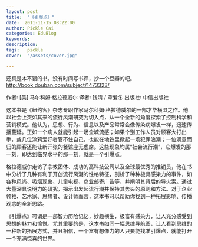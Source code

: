 ```yaml
---
layout: post  
title:  "《引爆点》"
date:  2011-11-15 08:22:00
author: Pickle Cai  
categories: EduBlog  
keywords: 
description:   
tags:	pickle   
cover:  "/assets/cover.jpg"  

---
```


 还真是本不错的书。没有时间写书评，抄一个豆瓣的吧。http://book.douban.com/subject/1473323/

作者: [美] 马尔科姆·格拉德威尔 译者: 钱清 / 覃爱冬 出版社: 中信出版社



这本书是《纽约客》杂志专职作家马尔科姆·格拉德威尔的一部才华横溢之作。他以社会上突如其来的流行风潮研究为切入点，从一个全新的角度探索了控制科学和营销模式。他认为，思想、行为、信息以及产品常常会像传染病爆发一样，迅速传播蔓延。正如一个病人就能引起一场全城流感；如果个别工作人员对顾客大打出手，或几位涂鸦爱好者管不住自己，也能在地铁里掀起一场犯罪浪潮；一位满意而归的顾客还能让新开张的餐馆座无虚席。这些现象均属“社会流行潮”，它爆发的那一刻，即达到临界水平的那一刻，就是一个引爆点。

格拉德威尔走访了宗教团体、成功的高科技公司以及全球最优秀的推销员，他在书中分析了几种有利于开创流行风潮的性格特征，剖析了种种极具感染力的事件，如各种风尚、吸烟现象、儿童电视、商业邮寄广告等，并阐明其背后的导火索。通过大量深具说明力的研究，揭示出发起流行潮并保持其势头的原则和方法。对于企业领袖、艺术家、思想者、设计师而言，这本书可以帮助你找到一种拓展影响、传播观念的全新思路。

《引爆点》可谓是一部智力历险记忆，妙趣横生，极富有感染力，让人充分感受到思想的魅力和愉悦。尤其重要的是，这本书如同一幅思维导航图，让人看到思维的一种新的拓展方式，并且相信，一个富有想像力的人只要能找准引爆点，就能打开一个充满惊喜的世界。　

				

		    
